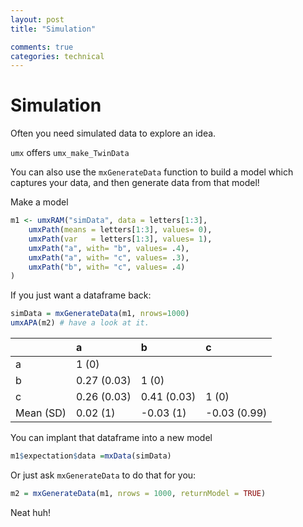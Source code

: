 ```yaml
---
layout: post
title: "Simulation"

comments: true
categories: technical
---
```


<a name="top"></a>

# Simulation

Often you need simulated data to explore an idea.

`umx` offers `umx_make_TwinData`

You can also use the `mxGenerateData` function to build a model which captures your data, and then generate data from that model!

Make a model

```r
m1 <- umxRAM("simData", data = letters[1:3],
	umxPath(means = letters[1:3], values= 0),
	umxPath(var   = letters[1:3], values= 1),
	umxPath("a", with= "b", values= .4),
	umxPath("a", with= "c", values= .3),
	umxPath("b", with= "c", values= .4)
)
```

If you just want a dataframe back:

```r
simData = mxGenerateData(m1, nrows=1000)
umxAPA(m2) # have a look at it.
```


|          |a           |b           |c            |
|:---------|:-----------|:-----------|:------------|
|a         |1 (0)       |            |             |
|b         |0.27 (0.03) |1 (0)       |             |
|c         |0.26 (0.03) |0.41 (0.03) |1 (0)        |
|Mean (SD) |0.02 (1)    |-0.03 (1)   |-0.03 (0.99) |


You can implant that dataframe into a new model

```r
m1$expectation$data =mxData(simData)
```

Or just ask `mxGenerateData` to do that for you:

```r
m2 = mxGenerateData(m1, nrows = 1000, returnModel = TRUE)
```

Neat huh!
